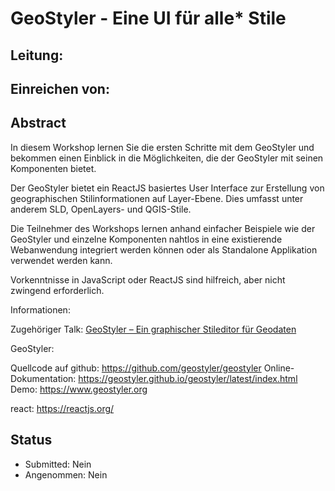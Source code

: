 # GeoStyler - Eine UI für alle* Stile

## Leitung: 

## Einreichen von: 

## Abstract

In diesem Workshop lernen Sie die ersten Schritte mit dem GeoStyler und bekommen einen
Einblick in die Möglichkeiten, die der GeoStyler mit seinen Komponenten bietet.

Der GeoStyler bietet ein ReactJS basiertes User Interface zur Erstellung von
geographischen Stilinformationen auf Layer-Ebene. Dies umfasst unter anderem
SLD, OpenLayers- und QGIS-Stile.

Die Teilnehmer des Workshops lernen anhand einfacher Beispiele wie der GeoStyler
und einzelne Komponenten nahtlos in eine existierende Webanwendung integriert werden können oder als
Standalone Applikation verwendet werden kann.

Vorkenntnisse in JavaScript oder ReactJS sind hilfreich, aber nicht zwingend erforderlich.

Informationen:

Zugehöriger Talk:
  [GeoStyler – Ein graphischer Stileditor für Geodaten](TODO)

GeoStyler:

Quellcode auf github: https://github.com/geostyler/geostyler
Online-Dokumentation: https://geostyler.github.io/geostyler/latest/index.html
Demo: https://www.geostyler.org

react: https://reactjs.org/

## Status
  * Submitted: Nein
  * Angenommen: Nein
